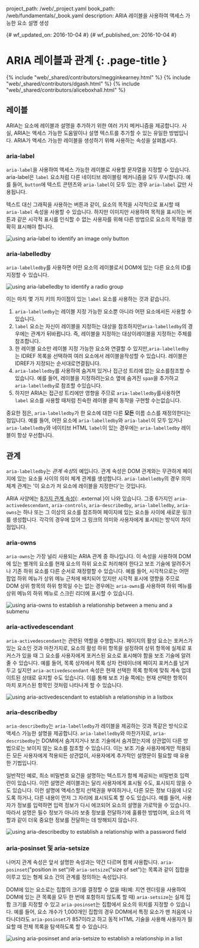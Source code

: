project_path: /web/_project.yaml
book_path: /web/fundamentals/_book.yaml
description: ARIA 레이블을 사용하여 액세스 가능한 요소 설명 생성

{# wf_updated_on: 2016-10-04 #}
{# wf_published_on: 2016-10-04 #}

# ARIA 레이블과 관계 {: .page-title }

{% include "web/_shared/contributors/megginkearney.html" %}
{% include "web/_shared/contributors/dgash.html" %}
{% include "web/_shared/contributors/aliceboxhall.html" %}

## 레이블

ARIA는 요소에 레이블과 설명을 추가하기 위한 여러 가지 메커니즘을 제공합니다.
사실, ARIA는 액세스 가능한 도움말이나 설명 텍스트를 추가할 수 있는 유일한 방법입니다. ARIA가
액세스 가능한 레이블을 생성하기 위해 사용하는 속성을 살펴봅시다.

### aria-label

`aria-label`을 사용하여 액세스 가능한 레이블로 사용할 문자열을 지정할 수 있습니다.
aria-label은 `label` 요소처럼 다른 네이티브 레이블링 메커니즘을 모두 무시합니다.
예를 들어, `button`에 텍스트 콘텐츠와 `aria-label`이 모두 있는 경우
`aria-label` 값만 사용됩니다.

텍스트 대신 그래픽을 사용하는 버튼과 같이, 요소의 목적을 시각적으로 표시할 때 `aria-label` 속성을
사용할 수
있습니다. 하지만 이미지만 사용하여 목적을 표시하는 버튼과 같은
시각적 표시를 인식할 수 없는 사용자를 위해 다른 방법으로
요소의 목적을 명확히 표시해야 합니다.

![using aria-label to identify an image only
button](../../../../en/fundamentals/accessibility/semantics-aria/imgs/aria-label.jpg)

### aria-labelledby

`aria-labelledby`를 사용하면 어떤 요소의 레이블로서 DOM에 있는 다른 요소의 ID를
지정할 수 있습니다.

![using aria-labelledby to identify a radio
group](../../../../en/fundamentals/accessibility/semantics-aria/imgs/aria-labelledby.jpg)

이는 마치 몇 가지 키의 차이점이 있는 `label` 요소를 사용하는 것과 같습니다.

1. `aria-labelledby`는 레이블 지정 가능한 요소뿐 아니라 어떤 요소에서든 사용할 수 있습니다.
2. `label` 요소는 자신이 레이블을 지정하는 대상을 참조하지만`aria-labelledby`의 경우에는 관계가 뒤바뀝니다. 즉, 레이블을
지정하는 대상이레이블을 지정하는 주체를 참조합니다.
3. 한 레이블 요소만 레이블 지정 가능한 요소와 연결할 수 있지만,`aria-labelledby`는 IDREF 목록을 선택하여 여러 요소에서
레이블을작성할 수 있습니다. 레이블은 IDREF가 지정되는 순서대로연결됩니다.
4. `aria-labelledby`를 사용하여 숨겨져 있거나 접근성 트리에 없는 요소를참조할 수 있습니다. 예를 들어, 레이블을 지정하려는요소
옆에 숨겨진 `span`을 추가하고 `aria-labelledby`로 참조할 수있습니다.
5. 하지만 ARIA는 접근성 트리에만 영향을 주므로 `aria-labelledby`를사용하면 `label` 요소를 사용할 때처럼 친숙한 레이블
클릭 동작을 구현할 수는없습니다.

중요한 점은, `aria-labelledby`가 한 요소에 대한 다른 **모든** 이름 소스를 재정의한다는
점입니다. 예를 들어, 어떤 요소에 `aria-labelledby`와
`aria-label`이 모두 있거나 `aria-labelledby`와 네이티브 HTML `label`이 있는 경우에는
`aria-labelledby` 레이블이 항상 우선합니다.

## 관계

`aria-labelledby`는 *관계 속성*의 예입니다. 관계
속성은 DOM 관계와는 무관하게 페이지에 있는 요소들 사이의 의미 체계 관계를
생성합니다. `aria-labelledby`의 경우 의미 체계
관계는 '이 요소가 저 요소에 레이블을 지정한다'는 것입니다.

ARIA 사양에는 [8가지 관계
속성](https://www.w3.org/TR/wai-aria/states_and_properties#attrs_relationships){:
.external }이 나와 있습니다.
그중 6가지인 `aria-activedescendant`, `aria-controls`, `aria-describedby`,
`aria-labelledby`, `aria-owns`는 하나 또는 그 이상의 요소를 참조하여
페이지에 있는 요소들 사이에 새로운 링크를 생성합니다. 각각의 경우에 있어
그 링크의 의미와 사용자에게 표시되는 방식이 차이점입니다.

### aria-owns

`aria-owns`는 가장 널리 사용되는 ARIA 관계 중 하나입니다. 이 속성을
사용하여 DOM에 있는 별개의
요소를 현재 요소의 하위 요소로 처리해야 한다고 보조 기술에 알려주거나
기존 하위 요소를 다른 순서로 재정렬할 수 있습니다. 예를 들어, 시각적으로는 어떤 팝업 하위 메뉴가
상위 메뉴 근처에 배치되어 있지만 시각적 표시에 영향을 주므로
DOM 상위 항목의 하위 항목일 수는 없는 경우에는
`aria-owns`를 사용하여 하위 메뉴를 상위 메뉴의 하위 메뉴로 스크린 리더에 표시할 수
있습니다.

![using aria-owns to establish a relationship between a menu and a
submenu](../../../../en/fundamentals/accessibility/semantics-aria/imgs/aria-owns.jpg)

### aria-activedescendant

`aria-activedescendant`는 관련된 역할을 수행합니다. 페이지의 활성 요소는
포커스가 있는 요소인 것과 마찬가지로, 요소의 활성 하위 항목을 설정하여
상위 항목에 실제로 포커스가 있을 때 그 요소를 사용자에게
포커스된 요소로 표시해야 함을 보조 기술에 알려줄 수 있습니다. 예를 들어,
목록 상자에서 목록 상자 컨테이너에 페이지 포커스를 남겨두고 싶지만
`aria-activedescendant` 속성은 현재 선택한 목록 항목에 맞춰
계속 업데이트된 상태로 유지할 수도 있습니다. 이를 통해 보조 기술 쪽에는 현재 선택한 항목이 마치 포커스된
항목인 것처럼 나타나게 할 수 있습니다.

![using aria-activedescendant to establish a relationship in a
listbox](../../../../en/fundamentals/accessibility/semantics-aria/imgs/aria-activedescendant.jpg)

### aria-describedby

`aria-describedby`는
`aria-labelledby`가 레이블을 제공하는 것과 똑같은 방식으로 액세스 가능한 설명을 제공합니다. `aria-labelledby`와
마찬가지로, `aria-describedby`는
DOM에서 숨겨지거나
보조 기술에서 숨겨졌는지에 상관없이 다른 방법으로는 보이지 않는 요소를 참조할 수 있습니다. 이는
보조 기술 사용자에게만 적용되든 모든 사용자에게 적용되든 상관없이, 사용자에게 추가적인 설명문이 필요할 때 유용한
기법입니다.

일반적인 예로, 최소 비밀번호 요건을 설명하는 텍스트가
함께 제공되는 비밀번호 입력란이 있습니다. 이런 설명은
레이블과는 달리 사용자에게 표시될 수도, 표시되지 않을 수도 있습니다.
이런 설명에 액세스할지 선택권을 부여하거나, 다른 모든 정보 다음에 나오도록 하거나,
다른 내용이 먼저 그 자리에 표시되도록 할 수도 있습니다. 예를 들어, 사용자가 정보를 입력하면
입력 정보가 다시 에코되어 요소의 설명을
가로막을 수 있습니다. 따라서 설명은 필수 정보가 아니라 보충 정보를 전달하기에
훌륭한 방법이며, 요소의 역할과 같이 더욱 중요한 정보를 전달하는 데
방해되지 않습니다.

![using aria-describedby to establish a relationship with a password
field](../../../../en/fundamentals/accessibility/semantics-aria/imgs/aria-describedby.jpg)

### aria-posinset 및 aria-setsize

나머지 관계 속성은 앞서 설명한 속성과는 약간 다르며 함께 사용합니다.
`aria-posinset`("position in set")와 `aria-setsize`("size of set")는
목록과 같이 집합을 이루고 있는 형제 요소 간의 관계를 정의하는 속성입니다.

DOM에 있는 요소로는 집합의 크기를 결정할 수 없을 때(예:
지연 렌더링을 사용하여 DOM에 있는 큰 목록을 모두 한 번에 포함하지 않도록
할 때) `aria-setsize`는 실제 집합 크기를 지정할 수 있고
`aria-posinset`는 집합에서 요소의 위치를 지정할 수 있습니다. 예를 들어,
요소 개수가 1,000개인 집합의 경우 DOM에서 특정 요소가 맨 처음에 나타나더라도
`aria-posinset`가 857이라고 하고
동적 HTML 기술을 사용해 사용자가 필요할 때 전체 목록을 탐색하도록
할 수 있습니다.

![using aria-posinset and aria-setsize to establish a relationship in a
list](../../../../en/fundamentals/accessibility/semantics-aria/imgs/aria-posinset.jpg)
